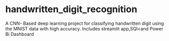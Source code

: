 # handwritten_digit_recognition
A CNN- Based deep learning project for classifying handwritten digit using the MNIST data with high accuracy.
Includes streamlit app,SQl<and Power Bi Dashboard
